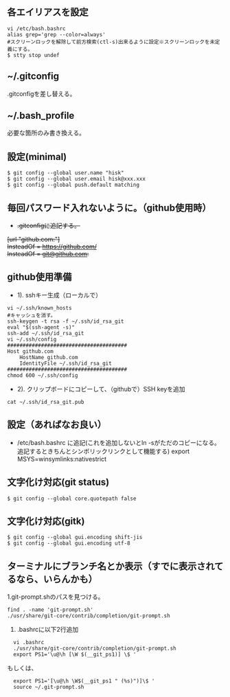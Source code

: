 ## 各エイリアスを設定
```
vi /etc/bash.bashrc
alias grep='grep --color=always'
#スクリーンロックを解除して前方検索(ctl-s)出来るように設定※スクリーンロックを未定義にする。
$ stty stop undef
```
## ~/.gitconfig
.gitconfigを差し替える。

## ~/.bash_profile
必要な箇所のみ書き換える。  

## 設定(minimal)

```
$ git config --global user.name "hisk"
$ git config --global user.email hisk@xxx.xxx
$ git config --global push.default matching
```

## 毎回パスワード入れないように。（github使用時）
- ~~.gitconfigに追記する。~~

~~[url "github.com:"]~~  
    ~~InsteadOf = https://github.com/~~  
    ~~InsteadOf = git@github.com:~~  

## github使用準備
- 1). sshキー生成（ローカルで）

```
vi ~/.ssh/known_hosts
#キャッシュを消す。
ssh-keygen -t rsa -f ~/.ssh/id_rsa_git
eval "$(ssh-agent -s)"
ssh-add ~/.ssh/id_rsa_git
vi ~/.ssh/config
#######################################
Host github.com
    HostName github.com
    IdentityFile ~/.ssh/id_rsa_git
#######################################
chmod 600 ~/.ssh/config
```

- 2). クリップボードにコピーして、（githubで）SSH keyを追加  

```
cat ~/.ssh/id_rsa_git.pub
```

## 設定（あればなお良い）
- /etc/bash.bashrc に追記(これを追加しないとln -sがただのコピーになる。追記するときちんとシンボリックリンクとして機能する)
export MSYS=winsymlinks:nativestrict

## 文字化け対応(git status)

```
$ git config --global core.quotepath false
```

## 文字化け対応(gitk)

```
$ git config --global gui.encoding shift-jis
$ git config --global gui.encoding utf-8
```

## ターミナルにブランチ名とか表示（すでに表示されてるなら、いらんかも）

1.git-prompt.shのパスを見つける。

```
find . -name 'git-prompt.sh'
./usr/share/git-core/contrib/completion/git-prompt.sh
```

1. .bashrcに以下2行追加

```
  vi .bashrc
  ./usr/share/git-core/contrib/completion/git-prompt.sh
  export PS1='\u@\h [\W $(__git_ps1)] \$ '
```

もしくは、
```
  export PS1='[\u@\h \W$(__git_ps1 " (%s)")]\$ '
  source ~/.git-prompt.sh
```


